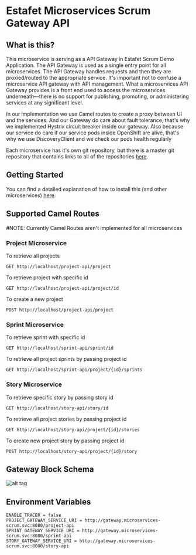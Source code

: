 # Estafet Microservices Scrum Gateway API

## What is this?
This microservice is serving as a API Gateway in Estafet Scrum Demo Application.
The API Gateway is used as a single entry point for all microservices.
The API Gateway handles requests and then they are proxied/routed to the appropriate service.
It's important not to confuse a microservice API gateway with API management.
What a microservices API Gateway provides is a front end used to access the microservices underneath—there is no support for publishing, promoting, or administering services at any significant level.

In our implementation we use Camel routes to create a proxy between UI and the services.
And our Gateway do care about fault tolerance, that's why we implemented Hystrix circuit breaker inside our gateway.
Also because our service do care if our service pods inside OpenShift are alive, that's why we use DiscoveryClient and we check our pods health regularly

Each microservice has it's own git repository, but there is a master git repository that contains links to all of the repositories [here](https://github.com/Estafet-LTD/estafet-microservices-scrum).

## Getting Started
You can find a detailed explanation of how to install this (and other microservices) [here](https://github.com/Estafet-LTD/estafet-microservices-scrum#getting-started).

## Supported Camel Routes
#NOTE: Currently Camel Routes aren't implemented for all microservices

### Project Microservice


To retrieve all projects
```
GET http://localhost/project-api/project
```

To retrieve project with specific id
```
GET http://localhost/project-api/project/id
```

To create a new project
```
POST http://localhost/project-api/project
```

### Sprint Microservice


To retrieve sprint with specific id
```
GET http://localhost/sprint-api/sprint/id
```

To retrieve all project sprints by passing project id
```
GET http://localhost/sprint-api/project/{id}/sprints
```

### Story Microservice


To retrieve specific story by passing story id
```
GET http://localhost/story-api/story/id
```

To retrieve all project stories by passing project id
```
GET http://localhost/story-api/project/{id}/stories
```

To create new project story by passing project id
```
POST http://localhost/story-api/project/{id}/story
```

## Gateway Block Schema

![alt tag](https://github.com/Estafet-LTD/estafet-microservices-scrum/blob/master/GatewayBlockSchema.jpg)

## Environment Variables
```
ENABLE_TRACER = false
PROJECT_GATEWAY_SERVICE_URI = http://gateway.microservices-scrum.svc:8080/project-api
SPRINT_GATEWAY_SERVICE_URI = http://gateway.microservices-scrum.svc:8080/sprint-api
STORY_GATEWAY_SERVICE_URI = http://gateway.microservices-scrum.svc:8080/story-api
```

